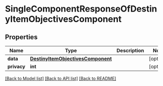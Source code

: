 # SingleComponentResponseOfDestinyItemObjectivesComponent

## Properties
Name | Type | Description | Notes
------------ | ------------- | ------------- | -------------
**data** | [**DestinyItemObjectivesComponent**](DestinyItemObjectivesComponent.md) |  | [optional] 
**privacy** | **int** |  | [optional] 

[[Back to Model list]](../README.md#documentation-for-models) [[Back to API list]](../README.md#documentation-for-api-endpoints) [[Back to README]](../README.md)


